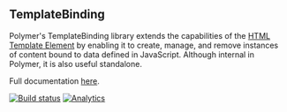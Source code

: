 ## TemplateBinding

Polymer's TemplateBinding library extends the capabilities of the
[HTML Template Element](http://www.w3.org/TR/html5/scripting-1.html#the-template-element)
by enabling it to create, manage, and remove instances of content bound to data defined in JavaScript.
Although internal in Polymer, it is also useful standalone.

Full documentation [here](https://www.polymer-project.org/docs/polymer/template.html).

[![Build status](http://www.polymer-project.org/build/TemplateBinding/status.png "Build status")](http://build.chromium.org/p/client.polymer/waterfall) [![Analytics](https://ga-beacon.appspot.com/UA-39334307-2/Polymer/TemplateBinding/README)](https://github.com/igrigorik/ga-beacon)
